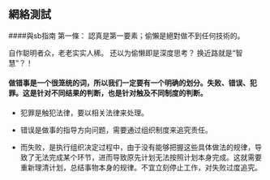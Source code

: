 ##  網絡測試 
####與sb指南
   第一條： 認真是第一要素；偷懶是絕對做不到任何技術的。
  
  自作聪明者众，老老实实人稀。 还以为偷懒即是深度思考？ 换近路就是“智慧”？！




#### 做错事是一个很笼统的词，所以我们一定要有一个明确的划分。失败、错误、犯罪。这是针对不同结果的判断，也是针对触及不同制度的判断。
  
  + 犯罪是触犯法律，要以相关法律来处理。
  
  + 错误是做事的指导方向问题，需要通过组织制度来追究责任。
  
  + 而失败，是执行组织决定过程中，由于没有能够把握这些具体做法的规律，导致了无法完成某个环节，进而导致原先计划无法按照计划本身完成。这就需要重新理清计划，总结事物本身的规律。不宜立刻停止工作，对失败过度追究。


